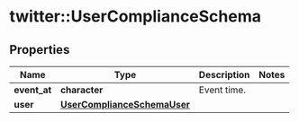 # twitter::UserComplianceSchema


## Properties
Name | Type | Description | Notes
------------ | ------------- | ------------- | -------------
**event_at** | **character** | Event time. | 
**user** | [**UserComplianceSchemaUser**](UserComplianceSchema_user.md) |  | 


